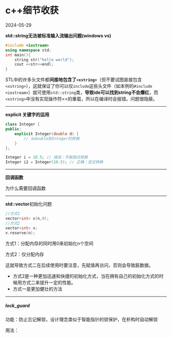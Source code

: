 # c++细节收获

2024-05-29

**std::string无法被标准输入流输出问题(windows vs)**

```c++
#include <iostream>
using namespace std;
int main(){
	string str("hello world");
    cout <<str<<endl;
}
```

STL中的许多头文件都**间接地包含了`<xstring>`**（但不要试图直接包含`<xstring>`），这就保证了你可以仅`include`这些头文件（如本例的`#include <iostream>`）就可使用`std::string`类，**导致ide可以找到string不会爆红**，而`<xstring>`中没有实现操作符<<的重载，所以在编译时会报错。问题很隐蔽。

---

**explicit 关键字的运用**

```c++
class Integer {
public:
    explicit Integer(double d) {
        // 从double到Integer的转换
    }
};

Integer i = 10.5; // 错误：不能隐式转换
Integer i2 = Integer(10.5); // 正确：显式转换
```

---

**回调函数**

为什么需要回调函数

---

**std::vector**初始化问题

```c++
//方式1
vector<int> v(n,0);
//方式2
vector<int> v;
v.reserve(n);
```

方式1：分配内存的同时用0来初始化n个空间

方式2：仅分配内存

这就导致方式二在后续使用时要注意，先赋值再访问，否则会导致脏数据。

- 方式2是一种更加迅速和快捷的初始化方式，当在拥有自己的初始化方式的时候用方式二来提升一定的性能。
- 方式一是更加健壮的方法

---

##### **lock_guard**

功能：防止忘记解锁，设计理念类似于智能指针的锁保护，在析构时自动解锁

用法：

```

```

